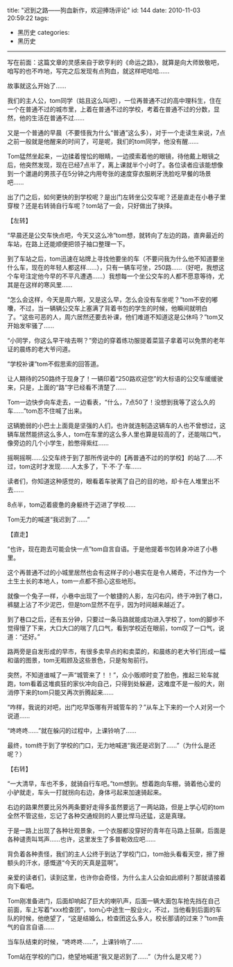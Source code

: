 title: "迟到之路——狗血新作，欢迎捧场评论"
id: 144
date: 2010-11-03 20:59:22
tags: 
- 黑历史
categories: 
- 黑历史
---

写在前面：这篇文章的灵感来自于欧亨利的《命运之路》，就算是向大师致敬吧，咱写的也不咋地，写完之后发现有点狗血，就这样吧哈哈……

故事就这么开始了……

<!--more-->我们的主人公，tom同学（姑且这么叫吧），一位再普通不过的高中理科生，住在一个在普通不过的城市里，上着在普通不过的学校，考着在普通不过的分数，显然，他的生活在普通不过……

又是一个普通的早晨（不要怪我为什么“普通”这么多），对于一个走读生来说，7点之前一般就是他醒来的时间了，可是呢，我们的tom同学，他没有醒……

Tom猛然坐起来，一边揉着惺忪的眼睛，一边摸索着他的眼镜，待他戴上眼镜之后，他突然发现，现在已经7点半了，离上课就半个小时了。各位读者应该能想像到一个邋遢的男孩子在5分钟之内用夸张的速度穿衣服刷牙洗脸吃早餐的场景吧……

出了门之后，如何更快的到学校呢？是出门左转坐公交车呢？还是直走在小巷子里穿梭？还是右转骑自行车呢？tom站了一会，只好做出了抉择。

【左转】

“早晨还是公交车快点吧，今天又这么冷”tom想，就转向了左边的路，直奔最近的车站，在路上还能顺便把领子袖口整理一下。

到了车站之后，tom迅速在站牌上寻找他要坐的车（不要问我为什么他不知道要坐什么车，现在的年轻人都这样……），只有一辆车可坐，250路……（好吧，我想这个车号注定他今早的不平凡遭遇……）我想每一个坐公交车的人都不愿意等待，尤其是在这样的寒风里……

“怎么会这样，今天是周六啊，又是这么早，怎么会没有车坐呢？”tom不安的嘟囔，不过，当一辆辆公交车上塞满了背着书包的学生的时候，他瞬间就明白了。“这些可恶的人，周六居然还要去补课，他们难道不知道这是公休吗？”tom又开始发牢骚了……

“小同学，你这么早干啥去啊？”旁边的穿着练功服提着菜篮子拿着可以免票的老年证的晨练的老大爷问道。

“学校补课”tom不假思索的回答道。

让人期待的250路终于现身了！一辆印着“250路欢迎您”的大标语的公交车缓缓驶来，只是，上面的“路”字已经看不清楚了……

Tom一边快步向车走去，一边看表，“什么，7点50了！没想到我等了这么久的车……”tom忍不住喊了出来。

这辆脆弱的小巴士上面竟是坚强的人们，也许就连制造这辆车的人也不曾想过，这辆车居然能挤这么多人，tom在车里的这么多人里也算是较高的了，还能喘口气，像旁边的几个小学生，脸憋得紫红……

摇啊摇啊……公交车终于到了那所传说中的【再普通不过的的学校】的站了……不过，tom这时才发现……人太多了，下·不·了·车……

读者们，你知道这种感觉的，眼看着车驶离了自己的目的地，却卡在人堆里出不去……

8点半，tom迈着疲惫的身躯终于迈进了学校……

Tom无力的喊道“我迟到了……”

【直走】

“也许，现在跑去可能会快一点”tom自言自语。于是他提着书包转身冲进了小巷里。

这个再普通不过的小城里居然也会有这样子的小巷实在是令人稀奇，不过作为一个土生土长的本地人，tom一点都不担心这些地形。

就像一个兔子一样，小巷中出现了一个敏捷的人影，左闪右闪，终于冲到了巷口，裤腿上沾了不少泥巴，但是tom显然不在乎，因为时间越来越近了。

到了巷口之后，还有五分钟，只要过一条马路就能成功进入学校了，tom的脚步不觉得慢了下来，大口大口的喘了几口气，看到学校近在眼前，tom叹了一口气，说道：“还好。”

路两旁是自发形成的早市，有很多卖早点的和卖菜的，和晨练的老大爷们形成一幅和谐的图景，tom无暇顾及这些景色，只是匆匆前行。

突然，不知道谁喊了一声“城管来了！！”，众小贩顺时变了脸色，推起三轮车就跑，tom看着这堆疯狂的家伙冲向自己，只得到处躲避，这难度不是一般的大，刚消停下来的tom只能又再次折腾起来……

“咋样，我说的对吧，出门吃早饭哪有开城管车的？”从车上下来的一个人对另一个说道……

“咚咚咚……”就在躲闪的过程中，上课铃响了……

最终，tom终于到了学校的门口，无力地喊道“我还是迟到了……”（为什么是还呢？）

【右转】

“一大清早，车也不多，就骑自行车吧。”tom想到。想着跑向车棚，骑着他心爱的小驴就走，车头一打就拐向右边，身体弓起来加速骑起来。

右边的路果然要比另外两条要好走得多虽然要远了一两站路，但是上学心切的tom全然不管这些，忘记了各种交通规则的人要比悍马还猛，这是真理。

于是一路上出现了各种壮观景象，一个衣服都没穿好的青年在马路上狂飙，后面是各种谴责叫骂声……也许，这里发生了多普勒效应吧……

背负着各种责怪，我们的主人公终于到达了学校门口，tom抬头看看天空，擦了擦额头的汗水，感慨道“今天的天真是蓝啊”。

亲爱的读者们，读到这里，也许你会奇怪，为什么主人公会如此顺利？那就请接着向下看吧。

Tom刚准备进门，后面却响起了巨大的喇叭声，后面一辆大面包车抢先挡在自己前面，车上写着“xxx检查团”，tom心中途生一股业火，不过，当他看到后面的车队的时候，他绝望了，“这是结婚么，检查团这么多人，校长那请的过来？”tom丧气的自言自语……

当车队结束的时候，“咚咚咚……”，上课铃响了……

Tom站在学校的门口，绝望地喊道“我又是迟到了……”（为什么是又呢？）